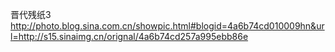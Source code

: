 晋代残纸3
http://photo.blog.sina.com.cn/showpic.html#blogid=4a6b74cd010009hn&url=http://s15.sinaimg.cn/orignal/4a6b74cd257a995ebb86e
